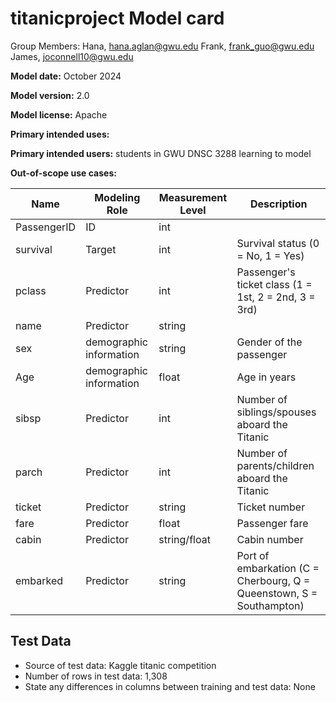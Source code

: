 # titanicproject Model card 
Group Members:
Hana, hana.aglan@gwu.edu
Frank, frank_guo@gwu.edu
James, joconnell10@gwu.edu

**Model date:** October 2024

**Model version:** 2.0

**Model license:** Apache

**Primary intended uses:**

**Primary intended users:** students in GWU DNSC 3288 learning to model

**Out-of-scope use cases:** 

| **Name**     | **Modeling Role** | **Measurement Level** | **Description**                                             |
|--------------|-------------------|-----------------------|-------------------------------------------------------------|
| PassengerID  | ID                 | int                   |                            |
| survival     | Target             | int                   | Survival status (0 = No, 1 = Yes)                           |
| pclass       | Predictor          | int                   | Passenger's ticket class (1 = 1st, 2 = 2nd, 3 = 3rd)        |
| name         | Predictor          | string                |        |
| sex          | demographic information          | string                | Gender of the passenger                       |
| Age          | demographic information          | float                  | Age in years                                  |
| sibsp        | Predictor          | int                 | Number of siblings/spouses aboard the Titanic               |
| parch        | Predictor          | int                   | Number of parents/children aboard the Titanic               |
| ticket       | Predictor          | string                   | Ticket number                                               |
| fare         | Predictor          | float                | Passenger fare                                              |
| cabin        | Predictor          | string/float               | Cabin number                                                |
| embarked     | Predictor          | string               | Port of embarkation (C = Cherbourg, Q = Queenstown, S = Southampton) |




## Test Data
- Source of test data: Kaggle titanic competition 
- Number of rows in test data: 1,308
- State any differences in columns between training and test data: None
